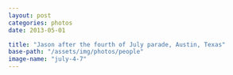 ```yaml
---
layout: post
categories: photos
date: 2013-05-01

title: "Jason after the fourth of July parade, Austin, Texas"
base-path: "/assets/img/photos/people"
image-name: "july-4-7"
---
```

